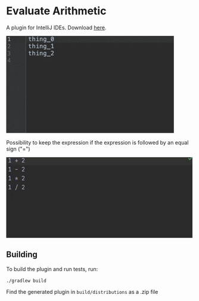 # Evaluate Arithmetic
A plugin for IntelliJ IDEs. Download [here](https://plugins.jetbrains.com/plugin/13778-evaluate-arithmetic).

![multi-caret](images/multi_caret.gif)

Possibility to keep the expression if the expression is followed by an equal sign ("=")

![keep_expression](images/keep_expression.gif)
  

## Building
To build the plugin and run tests, run:
 ```
./gradlew build
```
Find the generated plugin in `build/distributions` as a .zip file
